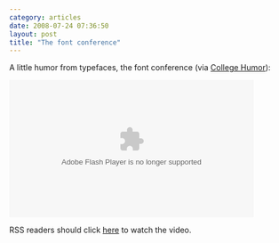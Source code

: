 ```yaml
---
category: articles
date: 2008-07-24 07:36:50
layout: post
title: "The font conference"
---
```


<p>A little humor from typefaces, the font conference (via <a href="http://www.collegehumor.com/video:1823766">College Humor</a>):</p><object type="application/x-shockwave-flash" data="http://www.collegehumor.com/moogaloop/moogaloop.swf?clip_id=1823766&fullscreen=1" width="440" height="247" ><param name="allowfullscreen" value="true" /><param name="AllowScriptAccess" value="true" /><param name="movie" quality="best" value="http://www.collegehumor.com/moogaloop/moogaloop.swf?clip_id=1823766&fullscreen=1" /></object><p>RSS readers should click <a href="//joaobordalo.com/articles/2008/07/24/the-font-conference">here</a> to watch the video.</p>
